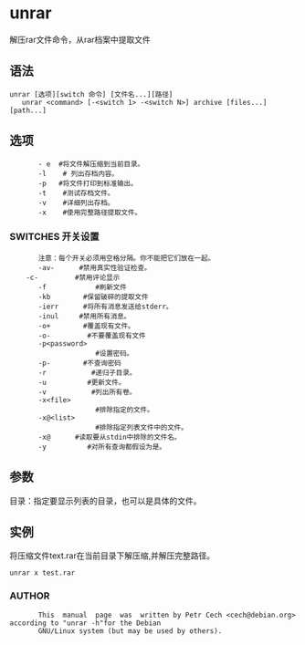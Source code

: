 unrar
===

解压rar文件命令，从rar档案中提取文件

##  语法

```
unrar [选项][switch 命令] [文件名...][路径]
   unrar <command> [-<switch 1> -<switch N>] archive [files...] [path...]
```

##  选项

```
       - e  #将文件解压缩到当前目录。
       -l    # 列出存档内容。
       -p   #将文件打印到标准输出。
       -t    #测试存档文件。
       -v    #详细列出存档。
       -x    #使用完整路径提取文件。
```

### SWITCHES  开关设置

```
       注意：每个开关必须用空格分隔。你不能把它们放在一起。
       -av-      #禁用真实性验证检查。
	-c-         #禁用评论显示
       -f            #刷新文件
       -kb        #保留破碎的提取文件
       -ierr      #将所有消息发送给stderr。
       -inul     #禁用所有消息。
       -o+        #覆盖现有文件。
       -o-         #不要覆盖现有文件
       -p<password>
                     #设置密码。
       -p-        #不查询密码
       -r           #递归子目录。
       -u          #更新文件。
       -v           #列出所有卷。
       -x<file>
                     #排除指定的文件。
       -x@<list>
                     #排除指定列表文件中的文件。
       -x@      #读取要从stdin中排除的文件名。
       -y          #对所有查询都假设为是。
```

##  参数
目录：指定要显示列表的目录，也可以是具体的文件。
##  实例

将压缩文件text.rar在当前目录下解压缩,并解压完整路径。

```
unrar x test.rar
```

### AUTHOR

```
       This  manual  page  was  written by Petr Cech <cech@debian.org> according to "unrar -h"for the Debian
       GNU/Linux system (but may be used by others).
```
